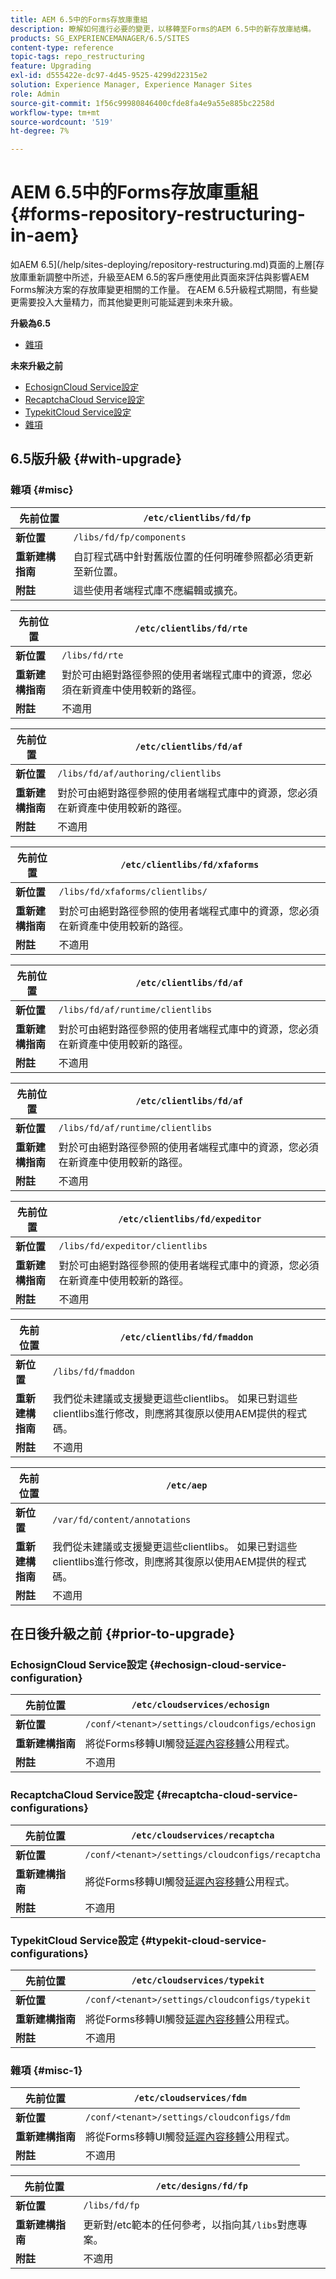 ```yaml
---
title: AEM 6.5中的Forms存放庫重組
description: 瞭解如何進行必要的變更，以移轉至Forms的AEM 6.5中的新存放庫結構。
products: SG_EXPERIENCEMANAGER/6.5/SITES
content-type: reference
topic-tags: repo_restructuring
feature: Upgrading
exl-id: d555422e-dc97-4d45-9525-4299d22315e2
solution: Experience Manager, Experience Manager Sites
role: Admin
source-git-commit: 1f56c99980846400cfde8fa4e9a55e885bc2258d
workflow-type: tm+mt
source-wordcount: '519'
ht-degree: 7%

---
```


# AEM 6.5中的Forms存放庫重組{#forms-repository-restructuring-in-aem}

如AEM 6.5](/help/sites-deploying/repository-restructuring.md)頁面的上層[存放庫重新調整中所述，升級至AEM 6.5的客戶應使用此頁面來評估與影響AEM Forms解決方案的存放庫變更相關的工作量。 在AEM 6.5升級程式期間，有些變更需要投入大量精力，而其他變更則可能延遲到未來升級。

**升級為6.5**

* [雜項](/help/sites-deploying/forms-repository-restructuring-in-aem-6-5.md#misc)

**未來升級之前**

* [EchosignCloud Service設定](/help/sites-deploying/forms-repository-restructuring-in-aem-6-5.md#echosign-cloud-service-configuration)
* [RecaptchaCloud Service設定](/help/sites-deploying/forms-repository-restructuring-in-aem-6-5.md#recaptcha-cloud-service-configurations)
* [TypekitCloud Service設定](/help/sites-deploying/forms-repository-restructuring-in-aem-6-5.md#typekit-cloud-service-configurations)
* [雜項](/help/sites-deploying/forms-repository-restructuring-in-aem-6-5.md#misc)

## 6.5版升級 {#with-upgrade}

### 雜項 {#misc}

| **先前位置** | `/etc/clientlibs/fd/fp` |
|---|---|
| **新位置** | `/libs/fd/fp/components` |
| **重新建構指南** | 自訂程式碼中針對舊版位置的任何明確參照都必須更新至新位置。 |
| **附註** | 這些使用者端程式庫不應編輯或擴充。 |

| **先前位置** | `/etc/clientlibs/fd/rte` |
|---|---|
| **新位置** | `/libs/fd/rte` |
| **重新建構指南** | 對於可由絕對路徑參照的使用者端程式庫中的資源，您必須在新資產中使用較新的路徑。 |
| **附註** | 不適用 |

| **先前位置** | `/etc/clientlibs/fd/af` |
|---|---|
| **新位置** | `/libs/fd/af/authoring/clientlibs` |
| **重新建構指南** | 對於可由絕對路徑參照的使用者端程式庫中的資源，您必須在新資產中使用較新的路徑。 |
| **附註** | 不適用 |

| **先前位置** | `/etc/clientlibs/fd/xfaforms` |
|---|---|
| **新位置** | `/libs/fd/xfaforms/clientlibs/` |
| **重新建構指南** | 對於可由絕對路徑參照的使用者端程式庫中的資源，您必須在新資產中使用較新的路徑。 |
| **附註** | 不適用 |

| **先前位置** | `/etc/clientlibs/fd/af` |
|---|---|
| **新位置** | `/libs/fd/af/runtime/clientlibs` |
| **重新建構指南** | 對於可由絕對路徑參照的使用者端程式庫中的資源，您必須在新資產中使用較新的路徑。 |
| **附註** | 不適用 |

| **先前位置** | `/etc/clientlibs/fd/af` |
|---|---|
| **新位置** | `/libs/fd/af/runtime/clientlibs` |
| **重新建構指南** | 對於可由絕對路徑參照的使用者端程式庫中的資源，您必須在新資產中使用較新的路徑。 |
| **附註** | 不適用 |

| **先前位置** | `/etc/clientlibs/fd/expeditor` |
|---|---|
| **新位置** | `/libs/fd/expeditor/clientlibs` |
| **重新建構指南** | 對於可由絕對路徑參照的使用者端程式庫中的資源，您必須在新資產中使用較新的路徑。 |
| **附註** | 不適用 |

| **先前位置** | `/etc/clientlibs/fd/fmaddon` |
|---|---|
| **新位置** | `/libs/fd/fmaddon` |
| **重新建構指南** | 我們從未建議或支援變更這些clientlibs。 如果已對這些clientlibs進行修改，則應將其復原以使用AEM提供的程式碼。 |
| **附註** | 不適用 |

| **先前位置** | `/etc/aep` |
|---|---|
| **新位置** | `/var/fd/content/annotations` |
| **重新建構指南** | 我們從未建議或支援變更這些clientlibs。 如果已對這些clientlibs進行修改，則應將其復原以使用AEM提供的程式碼。 |
| **附註** | 不適用 |

## 在日後升級之前 {#prior-to-upgrade}

### EchosignCloud Service設定 {#echosign-cloud-service-configuration}

| **先前位置** | `/etc/cloudservices/echosign` |
|---|---|
| **新位置** | `/conf/<tenant>/settings/cloudconfigs/echosign` |
| **重新建構指南** | 將從Forms移轉UI觸發[延遲內容移轉](/help/sites-deploying/lazy-content-migration.md)公用程式。 |
| **附註** | 不適用 |

### RecaptchaCloud Service設定 {#recaptcha-cloud-service-configurations}

| **先前位置** | `/etc/cloudservices/recaptcha` |
|---|---|
| **新位置** | `/conf/<tenant>/settings/cloudconfigs/recaptcha` |
| **重新建構指南** | 將從Forms移轉UI觸發[延遲內容移轉](/help/sites-deploying/lazy-content-migration.md)公用程式。 |
| **附註** | 不適用 |

### TypekitCloud Service設定 {#typekit-cloud-service-configurations}

| **先前位置** | `/etc/cloudservices/typekit` |
|---|---|
| **新位置** | `/conf/<tenant>/settings/cloudconfigs/typekit` |
| **重新建構指南** | 將從Forms移轉UI觸發[延遲內容移轉](/help/sites-deploying/lazy-content-migration.md)公用程式。 |
| **附註** | 不適用 |

### 雜項 {#misc-1}

| **先前位置** | `/etc/cloudservices/fdm` |
|---|---|
| **新位置** | `/conf/<tenant>/settings/cloudconfigs/fdm` |
| **重新建構指南** | 將從Forms移轉UI觸發[延遲內容移轉](/help/sites-deploying/lazy-content-migration.md)公用程式。 |
| **附註** | 不適用 |

| **先前位置** | `/etc/designs/fd/fp` |
|---|---|
| **新位置** | `/libs/fd/fp` |
| **重新建構指南** | 更新對/etc範本的任何參考，以指向其`/libs`對應專案。 |
| **附註** | 不適用 |
